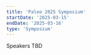 ```yaml
---
title: 'Paleo 2025 Symposium'
startDate: '2025-03-15'
endDate: '2025-03-16'
type: 'Symposium'
---
```


Speakers TBD
